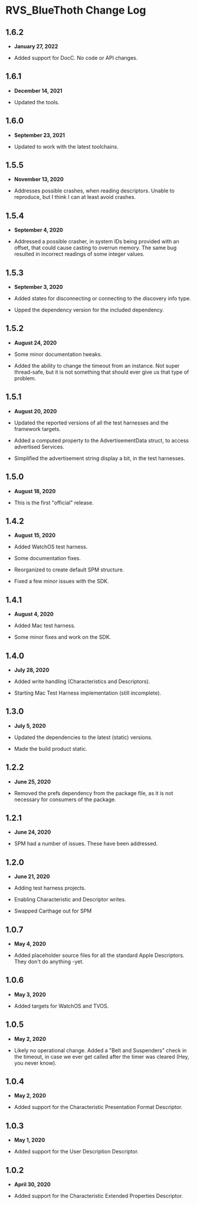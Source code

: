 # RVS_BlueThoth Change Log

## 1.6.2

- **January 27, 2022**

- Added support for DocC. No code or API changes.

## 1.6.1

- **December 14, 2021**

- Updated the tools.

## 1.6.0

- **September 23, 2021**

- Updated to work with the latest toolchains.

## 1.5.5

- **November 13, 2020**

- Addresses possible crashes, when reading descriptors. Unable to reproduce, but I think I can at least avoid crashes.

## 1.5.4

- **September 4, 2020**

- Addressed a possible crasher, in system IDs being provided with an offset, that could cause casting to overrun memory. The same bug resulted in incorrect readings of some integer values.

## 1.5.3

- **September 3, 2020**

- Added states for disconnecting or connecting to the discovery info type.
- Upped the dependency version for the included dependency.

## 1.5.2

- **August 24, 2020**

- Some minor documentation tweaks.
- Added the ability to change the timeout from an instance. Not super thread-safe, but it is not something that should ever give us that type of problem.

## 1.5.1

- **August 20, 2020**

- Updated the reported versions of all the test harnesses and the framework targets.
- Added a computed property to the AdvertisementData struct, to access advertised Services.
- Simplified the advertisement string display a bit, in the test harnesses.

## 1.5.0

- **August 18, 2020**

- This is the first "official" release.

## 1.4.2

- **August 15, 2020**

- Added WatchOS test harness.
- Some documentation fixes.
- Reorganized to create default SPM structure.
- Fixed a few minor issues with the SDK.

## 1.4.1

- **August 4, 2020**

- Added Mac test harness.
- Some minor fixes and work on the SDK.

## 1.4.0

- **July 28, 2020**

- Added write handling (Characteristics and Descriptors).
- Starting Mac Test Harness implementation (still incomplete).

## 1.3.0

- **July 5, 2020**

- Updated the dependencies to the latest (static) versions.
- Made the build product static.

## 1.2.2

- **June 25, 2020**

- Removed the prefs dependency from the package file, as it is not necessary for consumers of the package.

## 1.2.1

- **June 24, 2020**

- SPM had a number of issues. These have been addressed.

## 1.2.0

- **June 21, 2020**

- Adding test harness projects.
- Enabling Characteristic and Descriptor writes.
- Swapped Carthage out for SPM

## 1.0.7

- **May 4, 2020**

- Added placeholder source files for all the standard Apple Descriptors. They don't do anything -yet.

## 1.0.6

- **May 3, 2020**

- Added targets for WatchOS and TVOS.

## 1.0.5

- **May 2, 2020**

- Likely no operational change. Added a "Belt and Suspenders" check in the timeout, in case we ever get called after the timer was cleared (Hey, you never know).

## 1.0.4

- **May 2, 2020**

- Added support for the Characteristic Presentation Format Descriptor.

## 1.0.3

- **May 1, 2020**

- Added support for the User Description Descriptor.

## 1.0.2

- **April 30, 2020**

- Added support for the Characteristic Extended Properties Descriptor.
